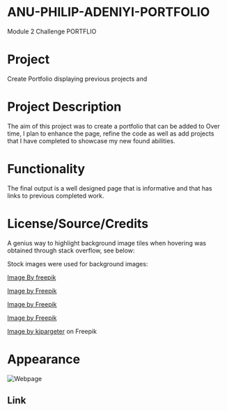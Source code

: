 # ANU-PHILIP-ADENIYI-PORTFOLIO
Module 2 Challenge PORTFLIO

# Project
Create Portfolio displaying previous projects and 

# Project Description
The aim of this project was to create a portfolio that can be added to 
Over time, I plan to enhance the page, refine the code as well as add projects that I have completed to showcase my new found abilities.

# Functionality
The final output is a well designed page that is informative and that has links to previous completed work.

# License/Source/Credits

A genius way to highlight background image tiles when hovering was obtained through stack overflow, see below:
<a href="https://stackoverflow.com/questions/16178382/css-lighten-an-element-on-hover"></a>

Stock images were used for background images:

<a href="https://www.freepik.com/free-ai-image/3d-geometric-shapes-indoors-background_59583773.htm#page=3&query=tech%20wallpaper&position=6&from_view=keyword&track=ais">Image By freepik</a>

<a href="https://www.freepik.com/free-vector/background-abstract-realistic-technology-particle_6938845.htm#page=3&query=tech%20wallpaper&position=3&from_view=keyword&track=ais"> Image by Freepik</a>

<a href="https://www.freepik.com/free-vector/realistic-abstract-technology-particle-background_6938844.htm#page=3&query=cool%20tech%20wallpapers&position=1&from_view=keyword&track=ais"> Image by Freepik</a>

<a href="https://www.freepik.com/free-vector/background-green-abstract-geometric_6072061.htm#page=3&query=cool%20tech%20wallpapers&position=16&from_view=keyword&track=ais">Image by Freepik</a>

<a href="https://www.freepik.com/free-photo/3d-render-abstract-background-with-modern-plexus-design_24006629.htm#page=5&query=tech%20wallpaper&position=23&from_view=keyword&track=ais">Image by kjpargeter</a> on Freepik


# Appearance
![Webpage](<Screenshot 2023-10-26 at 8.10.03 pm.png>)

## Link






